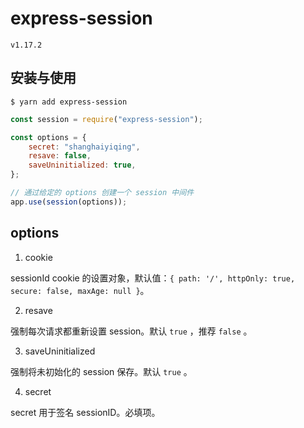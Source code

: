 # express-session

`v1.17.2`

## 安装与使用

```
$ yarn add express-session
```

```js
const session = require("express-session");

const options = {
	secret: "shanghaiyiqing",
	resave: false,
	saveUninitialized: true,
};

// 通过给定的 options 创建一个 session 中间件
app.use(session(options));
```

## options

1. cookie

sessionId cookie 的设置对象，默认值：`{ path: '/', httpOnly: true, secure: false, maxAge: null }`。

2. resave

强制每次请求都重新设置 session。默认 `true` ，推荐 `false` 。

3. saveUninitialized

强制将未初始化的 session 保存。默认 `true` 。

4. secret

secret 用于签名 sessionID。必填项。
